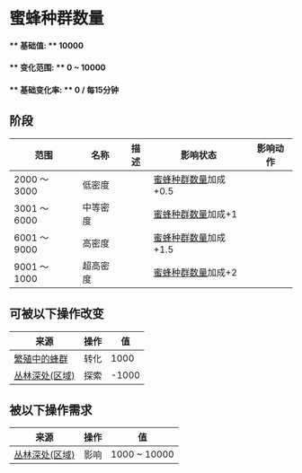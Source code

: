 # 蜜蜂种群数量  
#### ** 基础值: ** 10000   
#### ** 变化范围: ** 0 ~ 10000  
#### ** 基础变化率: ** 0 / 每15分钟  
## 阶段  
范围  |  名称  |  描述  |  影响状态  |  影响动作  
----  |  ----  |  ----  |  ----  |  ----  
2000 ～ 3000  |  低密度  |    |  [蜜蜂种群数量](Pop_Bees.md)加成+0.5  |    
3001 ～ 6000  |  中等密度  |    |  [蜜蜂种群数量](Pop_Bees.md)加成+1  |    
6001 ～ 9000  |  高密度  |    |  [蜜蜂种群数量](Pop_Bees.md)加成+1.5  |    
9001 ～ 1000  |  超高密度  |    |  [蜜蜂种群数量](Pop_Bees.md)加成+2  |    
## 可被以下操作改变  
来源  |  操作  |  值  
----  |  ----  |  ----  
[繁殖中的蜂群](BeeSkepSwarming.md)  |  转化  |  1000  
[丛林深处(区域)](DeepJungle.md)  |  探索  |  -1000  
## 被以下操作需求  
来源  |  操作  |  值  
----  |  ----  |  ----  
[丛林深处(区域)](DeepJungle.md)  |  影响  |  1000 ~ 10000  


<script>document.title="蜜蜂种群数量 - 卡牌生存百科 Card Survival Wiki";</script>